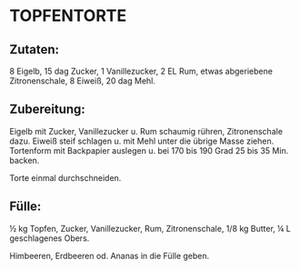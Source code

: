# TOPFENTORTE

## Zutaten:

8 Eigelb, 15 dag Zucker, 1 Vanillezucker, 2 EL Rum, etwas abgeriebene
Zitronenschale, 8 Eiweiß, 20 dag Mehl.

## Zubereitung:

Eigelb mit Zucker, Vanillezucker u. Rum schaumig rühren, Zitronenschale
dazu. Eiweiß steif schlagen u. mit Mehl unter die übrige Masse ziehen.
Tortenform mit Backpapier auslegen u. bei 170 bis 190 Grad 25 bis 35
Min. backen.

Torte einmal durchschneiden.

## Fülle:

½ kg Topfen, Zucker, Vanillezucker, Rum, Zitronenschale, 1/8 kg Butter,
¼ L geschlagenes Obers.

Himbeeren, Erdbeeren od. Ananas in die Fülle geben.

